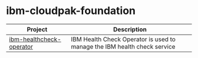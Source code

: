 # ibm-cloudpak-foundation

| Project                                                                                                                                                                                                            | Description                         |
| -------------------------------------  | --------------------------------|
| [ibm-healthcheck-operator](https://github.com/IBM/ibm-healthcheck-operator)| IBM Health Check Operator is used to manage the IBM health check service |

